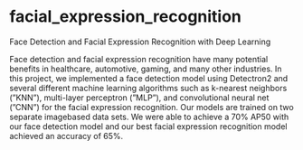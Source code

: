 # facial_expression_recognition
Face Detection and Facial Expression Recognition with Deep Learning

Face detection and facial expression recognition have many potential benefits in healthcare, automotive, gaming, and many other industries. In this project, we implemented a face detection model using Detectron2 and several different machine learning algorithms such as k-nearest neighbors (”KNN”), multi-layer perceptron
(”MLP”), and convolutional neural net (”CNN”) for the facial expression recognition. Our models are trained on two separate imagebased data sets. We were able to achieve a 70% AP50 with our face detection model and our best facial expression recognition model achieved an accuracy of 65%.
